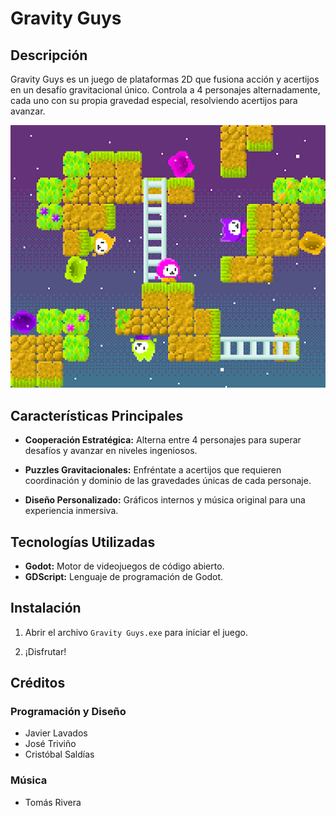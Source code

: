 # Gravity Guys

## Descripción

Gravity Guys es un juego de plataformas 2D que fusiona acción y acertijos en un desafío gravitacional único. Controla a 4 personajes alternadamente, cada uno con su propia gravedad especial, resolviendo acertijos para avanzar.

![Alt text](image.png)

## Características Principales

- **Cooperación Estratégica:** Alterna entre 4 personajes para superar desafíos y avanzar en niveles ingeniosos.

- **Puzzles Gravitacionales:** Enfréntate a acertijos que requieren coordinación y dominio de las gravedades únicas de cada personaje.

- **Diseño Personalizado:** Gráficos internos y música original para una experiencia inmersiva.


## Tecnologías Utilizadas

- **Godot:** Motor de videojuegos de código abierto.
- **GDScript:** Lenguaje de programación de Godot.

## Instalación

1. Abrir el archivo `Gravity Guys.exe` para iniciar el juego.

2. ¡Disfrutar!

## Créditos

### Programación y Diseño

- Javier Lavados
- José Triviño
- Cristóbal Saldías


### Música

- Tomás Rivera